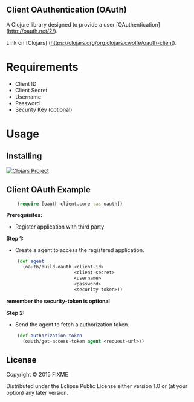 ## Client OAuthentication (OAuth)

A Clojure library designed to provide a user [OAuthentication] (http://oauth.net/2/).

Link on [Clojars] (https://clojars.org/org.clojars.cwolfe/oauth-client).

# Requirements
- Client ID
- Client Secret
- Username
- Password
- Security Key (optional)

# Usage

## Installing

[![Clojars Project](http://clojars.org/org.clojars.cwolfe/oauth-client/latest-version.svg)](http://clojars.org/org.clojars.cwolfe/oauth-client)

## Client OAuth Example
```clojure
    (require [oauth-client.core :as oauth])
```
**Prerequisites:**
- Register application with third party

**Step 1:**
- Create a agent to access the registered application.
```clojure
    (def agent
      (oauth/build-oauth <client-id>
                         <client-secret>
                         <username>
                         <password>
                         <security-token>))
```
  **remember the security-token is optional**

**Step 2:**
- Send the agent to fetch a authorization token.
```clojure
    (def authorization-token
      (oauth/get-access-token agent <request-url>))
```

## License

Copyright © 2015 FIXME

Distributed under the Eclipse Public License either version 1.0 or (at
your option) any later version.
